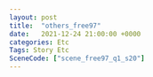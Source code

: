 ```yaml
---
layout: post
title:  "others_free97"
date:   2021-12-24 21:00:00 +0000
categories: Etc
Tags: Story Etc
SceneCode: ["scene_free97_q1_s20"]
---
```

